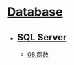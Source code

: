 # [Database](https://github.com/Summer-Felix/Database/blob/master/Readme.md) #

* ## [SQL Server](SQLServer-Readme.md) ##
  * [08.函数](08.函数.md)
